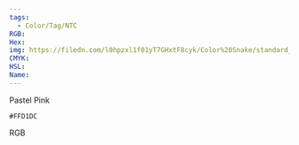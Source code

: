 ```yaml
---
tags:
  - Color/Tag/NTC
RGB:
Hex:
img: https://filedn.com/l0hpzxl1f01yT7GHxtF8cyk/Color%20Snake/standard_csv_to_svg//FFD1DC.svg
CMYK:
HSL:
Name:
---
```

Pastel Pink
```palette
#FFD1DC
```
RGB

